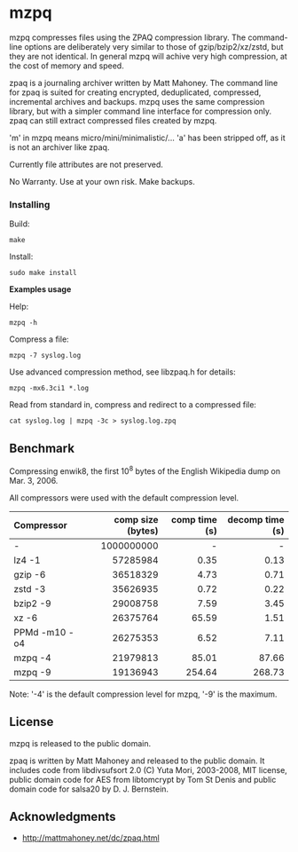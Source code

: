 # mzpq

mzpq compresses files using the ZPAQ compression library. The  command-line options are deliberately very similar to those of gzip/bzip2/xz/zstd, but they are not identical. In general mzpq will achive very high compression, at the cost of memory and speed.

zpaq is a journaling archiver written by Matt Mahoney. The command line for zpaq is suited for creating encrypted, deduplicated, compressed, incremental archives and backups. mzpq uses the same compression library, but with a simpler command line interface for compression only. zpaq can still extract compressed files created by mzpq.

'm' in mzpq means micro/mini/minimalistic/... 'a' has been stripped off, as it is not an archiver like zpaq.

Currently file attributes are not preserved.

No Warranty. Use at your own risk. Make backups.


### Installing

Build:
```
make
```

Install:
```
sudo make install
```


**Examples usage**

Help:
```
mzpq -h
```

Compress a file:
```
mzpq -7 syslog.log
```

Use advanced compression method, see libzpaq.h for details:
```
mzpq -mx6.3ci1 *.log
```

Read from standard in, compress and redirect to a compressed file:
```
cat syslog.log | mzpq -3c > syslog.log.zpq
```


## Benchmark

Compressing enwik8, the first 10<sup>8</sup> bytes of the English Wikipedia dump on Mar. 3, 2006.

All compressors were used with the default compression level.

| Compressor    | comp size (bytes) | comp time (s) | decomp time (s) |
|:--------------|------------------:|--------------:|----------------:|
| -             |        1000000000 |             - |               - |
| lz4 -1        |          57285984 |          0.35 |            0.13 |
| gzip -6       |          36518329 |          4.73 |            0.71 |
| zstd -3       |          35626935 |          0.72 |            0.22 |
| bzip2 -9      |          29008758 |          7.59 |            3.45 |
| xz -6         |          26375764 |         65.59 |            1.51 |
| PPMd -m10 -o4 |          26275353 |          6.52 |            7.11 |
| mzpq -4       |          21979813 |         85.01 |           87.66 |
| mzpq -9       |          19136943 |        254.64 |          268.73 |

Note: '-4' is the default compression level for mzpq, '-9' is the maximum.


## License

mzpq is released to the public domain.

zpaq is written by Matt Mahoney and released to the public domain. It includes code from libdivsufsort 2.0 (C) Yuta Mori, 2003-2008, MIT license, public domain code for AES from libtomcrypt by Tom St Denis and public domain code for salsa20 by D. J. Bernstein. 


## Acknowledgments

* http://mattmahoney.net/dc/zpaq.html
